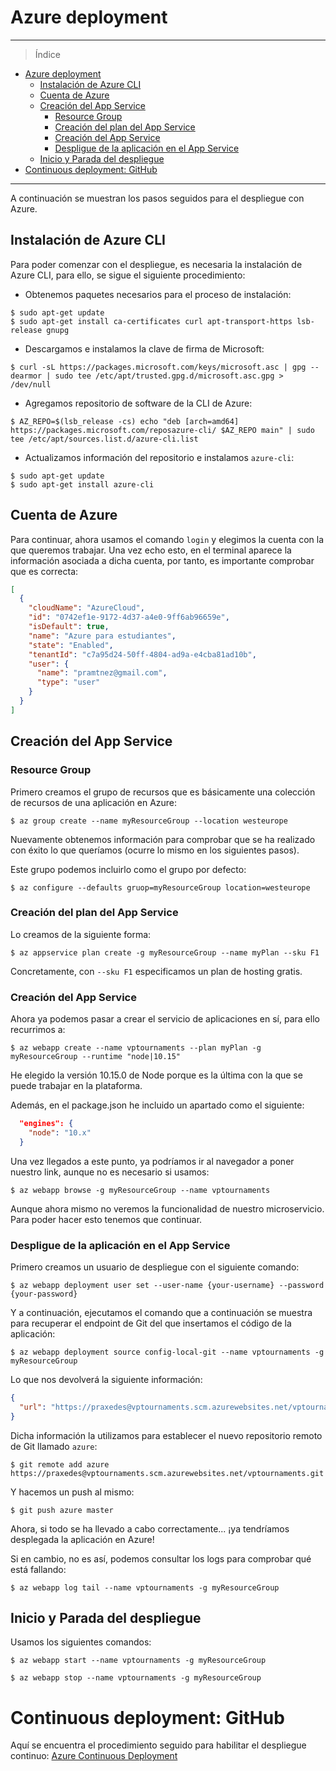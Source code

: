 # Azure deployment

___________________________________

> Índice 

<!--ts-->
- [Azure deployment](#azure-deployment)
  - [Instalación de Azure CLI](#instalaci%c3%b3n-de-azure-cli)
  - [Cuenta de Azure](#cuenta-de-azure)
  - [Creación del App Service](#creaci%c3%b3n-del-app-service)
    - [Resource Group](#resource-group)
    - [Creación del plan del App Service](#creaci%c3%b3n-del-plan-del-app-service)
    - [Creación del App Service](#creaci%c3%b3n-del-app-service-1)
    - [Despligue de la aplicación en el App Service](#despligue-de-la-aplicaci%c3%b3n-en-el-app-service)
  - [Inicio y Parada del despliegue](#inicio-y-parada-del-despliegue)
- [Continuous deployment: GitHub](#continuous-deployment-github)
<!--te-->

__________________________________________

A continuación se muestran los pasos seguidos para el despliegue con Azure.

## Instalación de Azure CLI

<a name="instalacion"></a>


Para poder comenzar con el despliegue, es necesaria la instalación de Azure CLI, para ello, se sigue el siguiente procedimiento:

- Obtenemos paquetes necesarios para el proceso de instalación:
```shell
$ sudo apt-get update
$ sudo apt-get install ca-certificates curl apt-transport-https lsb-release gnupg
```  
- Descargamos e instalamos la clave de firma de Microsoft:  
```shell
$ curl -sL https://packages.microsoft.com/keys/microsoft.asc | gpg --dearmor | sudo tee /etc/apt/trusted.gpg.d/microsoft.asc.gpg > /dev/null
```
- Agregamos repositorio de software de la CLI de Azure:
```shell
$ AZ_REPO=$(lsb_release -cs) echo "deb [arch=amd64] https://packages.microsoft.com/reposazure-cli/ $AZ_REPO main" | sudo tee /etc/apt/sources.list.d/azure-cli.list
```
- Actualizamos información del repositorio e instalamos ```azure-cli```:
```shell
$ sudo apt-get update
$ sudo apt-get install azure-cli
```

## Cuenta de Azure

<a name="cuenta"></a>


Para continuar, ahora usamos el comando ```login``` y elegimos la cuenta con la que queremos trabajar. Una vez echo esto, en el terminal aparece la información asociada a dicha cuenta, por tanto, es importante comprobar que es correcta:
```JSON
[
  {
    "cloudName": "AzureCloud",
    "id": "0742ef1e-9172-4d37-a4e0-9ff6ab96659e",
    "isDefault": true,
    "name": "Azure para estudiantes",
    "state": "Enabled",
    "tenantId": "c7a95d24-50ff-4804-ad9a-e4cba81ad10b",
    "user": {
      "name": "pramtnez@gmail.com",
      "type": "user"
    }
  }
]
```


## Creación del App Service

<a name="appserv"></a>


### Resource Group

<a name="g"></a>


Primero creamos el grupo de recursos que es básicamente una colección de recursos de una aplicación en Azure:

```shell
$ az group create --name myResourceGroup --location westeurope
```

Nuevamente obtenemos información para comprobar que se ha realizado con éxito lo que queríamos (ocurre lo mismo en los siguientes pasos).

Este grupo podemos incluirlo como el grupo por defecto:

```shell
$ az configure --defaults gruop=myResourceGroup location=westeurope
```

### Creación del plan del App Service

<a name="p"></a>


Lo creamos de la siguiente forma:

```shell
$ az appservice plan create -g myResourceGroup --name myPlan --sku F1
```

Concretamente, con ```--sku F1``` especificamos un plan de hosting gratis.

### Creación del App Service

<a name="ap"></a>


Ahora ya podemos pasar a crear el servicio de aplicaciones en sí, para ello recurrimos a:

```shell
$ az webapp create --name vptournaments --plan myPlan -g myResourceGroup --runtime "node|10.15"
```

He elegido la versión 10.15.0 de Node porque es la última con la que se puede trabajar en la plataforma.

Además, en el package.json he incluido un apartado como el siguiente:

```JSON
  "engines": {
    "node": "10.x"
  }
```

Una vez llegados a este punto, ya podríamos ir al navegador a poner nuestro link, aunque no es necesario si usamos:

```shell
$ az webapp browse -g myResourceGroup --name vptournaments
```

Aunque ahora mismo no veremos la funcionalidad de nuestro microservicio. Para poder hacer esto tenemos que continuar.

### Despligue de la aplicación en el App Service

<a name="deploy"></a>

Primero creamos un usuario de despliegue con el siguiente comando:
```shell
$ az webapp deployment user set --user-name {your-username} --password {your-password}
```

Y a continuación, ejecutamos el comando que a continuación se muestra para recuperar el endpoint de Git del que insertamos el código de la aplicación:

```shell
$ az webapp deployment source config-local-git --name vptournaments -g myResourceGroup
```

Lo que nos devolverá la siguiente información:

```JSON
{
  "url": "https://praxedes@vptournaments.scm.azurewebsites.net/vptournaments.git"
}
```

Dicha información la utilizamos para establecer el nuevo repositorio remoto de Git llamado ```azure```:

```shell
$ git remote add azure https://praxedes@vptournaments.scm.azurewebsites.net/vptournaments.git
```

Y hacemos un push al mismo:

```shell
$ git push azure master
```

Ahora, si todo se ha llevado a cabo correctamente... ¡ya tendríamos desplegada la aplicación en Azure!

Si en cambio, no es así, podemos consultar los logs para comprobar qué está fallando:

```shell
$ az webapp log tail --name vptournaments -g myResourceGroup
```

## Inicio y Parada del despliegue

<a name="init"></a>


Usamos los siguientes comandos:

```shell
$ az webapp start --name vptournaments -g myResourceGroup

$ az webapp stop --name vptournaments -g myResourceGroup
```

# Continuous deployment: GitHub

<a name="git"></a>


Aquí se encuentra el procedimiento seguido para habilitar el despliegue continuo: [Azure Continuous Deployment](https://github.com/pramartinez/IV_project/blob/master/docs/azure_continuous_deployment.md)